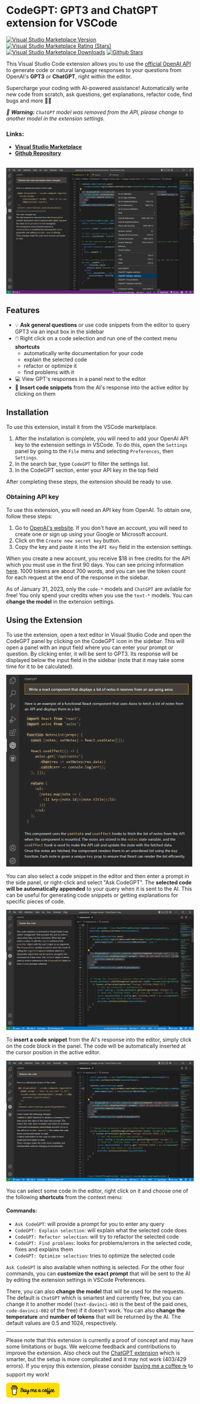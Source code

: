 # CodeGPT: GPT3 and ChatGPT extension for VSCode

[![Visual Studio Marketplace Version](https://img.shields.io/visual-studio-marketplace/v/timkmecl.codegpt3)](https://marketplace.visualstudio.com/items?itemName=timkmecl.codegpt3)
[![Visual Studio Marketplace Rating (Stars)](https://img.shields.io/visual-studio-marketplace/stars/timkmecl.codegpt3)](https://marketplace.visualstudio.com/items?itemName=timkmecl.codegpt3)
[![Visual Studio Marketplace Downloads](https://img.shields.io/visual-studio-marketplace/d/timkmecl.codegpt3)](https://marketplace.visualstudio.com/items?itemName=timkmecl.codegpt3)
[![Github Stars](https://img.shields.io/github/stars/timkmecl/codegpt)](https://github.com/timkmecl/codegpt)

This Visual Studio Code extension allows you to use the [official OpenAI API](https://openai.com/api/) to generate code or natural language responses to your questions from OpenAI's **GPT3** or **ChatGPT**, right within the editor.

Supercharge your coding with AI-powered assistance! Automatically write new code from scratch, ask questions, get explanations, refactor code, find bugs and more 🚀✨ 


*📢 **Warning:** `ChatGPT` model was removed from the API, please change to another model in the extension settings.*

### Links:

- **[Visual Studio Marketplace](https://marketplace.visualstudio.com/items?itemName=timkmecl.codegpt3)**
- **[Github Repository](https://github.com/timkmecl/codegpt)**

<br>


<img src="examples/main.png" alt="Refactoring selected code using chatGPT"/>

## Features
- 💡 **Ask general questions** or use code snippets from the editor to query GPT3 via an input box in the sidebar
- 🖱️ Right click on a code selection and run one of the context menu **shortcuts**
	- automatically write documentation for your code
	- explain the selected code
	- refactor or optimize it
	- find problems with it
- 💻 View GPT's responses in a panel next to the editor
- 📝 **Insert code snippets** from the AI's response into the active editor by clicking on them



## Installation

To use this extension, install it from the VSCode marketplace.

1. After the installation is complete, you will need to add your OpenAI API key to the extension settings in VSCode. To do this, open the `Settings` panel by going to the `File` menu and selecting `Preferences`, then `Settings`.
2. In the search bar, type `CodeGPT` to filter the settings list.
3. In the CodeGPT section, enter your API key in the top field

After completing these steps, the extension should be ready to use.

### Obtaining API key

To use this extension, you will need an API key from OpenAI. To obtain one, follow these steps:

1. Go to [OpenAI's website](https://platform.openai.com/account/api-keys). If you don't have an account, you will need to create one or sign up using your Google or Microsoft account.
2. Click on the `Create new secret key` button.
3. Copy the key and paste it into the `API Key` field in the extension settings.

When you create a new account, you receive $18 in free credits for the API which you must use in the first 90 days. You can see pricing information [here](https://openai.com/api/pricing/). 1000 tokens are about 700 words, and you can see the token count for each request at the end of the response in the sidebar.

As of January 31, 2023, only the `code-*` models and `ChatGPT` are avilable for free! You only spend your credits when you use the `text-*` models. You can **change the model** in the extension settings.

## Using the Extension

To use the extension, open a text editor in Visual Studio Code and open the CodeGPT panel by clicking on the CodeGPT icon in the sidebar. This will open a panel with an input field where you can enter your prompt or question. By clicking enter, it will be sent to GPT3. Its response will be displayed below the input field in the sidebar (note that it may take some time for it to be calculated).

<img src="examples/create.png" alt="Writing new code using chatGPT" width="500"/>

You can also select a code snippet in the editor and then enter a prompt in the side panel, or right-click and select "Ask CodeGPT". The **selected code will be automatically appended** to your query when it is sent to the AI. This can be useful for generating code snippets or getting explanations for specific pieces of code.

<img src="examples/explain.png" alt="Refactoring selected code using chatGPT"/>

To **insert a code snippet** from the AI's response into the editor, simply click on the code block in the panel. The code will be automatically inserted at the cursor position in the active editor.

<img src="examples/refactor.png" alt="chatGPT explaining selected code"/>

You can select some code in the editor, right click on it and choose one of the following **shortcuts** from the context menu:
#### Commands:
- `Ask CodeGPT`: will provide a prompt for you to enter any query
- `CodeGPT: Explain selection`: will explain what the selected code does
- `CodeGPT: Refactor selection`: will try to refactor the selected code
- `CodeGPT: Find problems`: looks for problems/errors in the selected code, fixes and explains them
- `CodeGPT: Optimize selection`: tries to optimize the selected code

`Ask CodeGPT` is also available when nothing is selected. For the other four commands, you can **customize the exact prompt** that will be sent to the AI by editing the extension settings in VSCode Preferences.

There, you can also **change the model** that will be used for the requests. The default is `ChatGPT` which is smartest and currently free, but you can change it to another model (`text-davinci-003` is the best of the paid ones, `code-davinci-002` of the free) if it doesn't work. You can also **change the temperature** and **number of tokens** that will be returned by the AI. The default values are 0.5 and 1024, respectively.

---

Please note that this extension is currently a proof of concept and may have some limitations or bugs. We welcome feedback and contributions to improve the extension. Also check out the [ChatGPT extension](https://github.com/timkmecl/chatgpt-vscode) which is smarter, but the setup is more complicated and it may not work (403/429 errors). If you enjoy this extension, please consider [buying me a coffee ☕️](https://www.buymeacoffee.com/timkmecl) to support my work! 

<a href="https://www.buymeacoffee.com/timkmecl" target="_blank"><img src="resources/buy-default-yellow-small.png" alt="Buy Me A Coffee" style="height: 40px" ></a>
